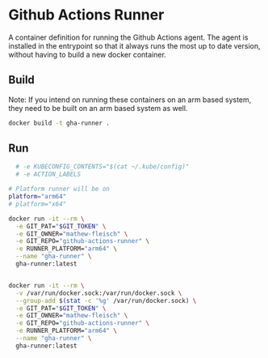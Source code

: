 # Github Actions Runner

A container definition for running the Github Actions agent. The agent is installed in the entrypoint so that it always runs the most up to date version, without having to build a new docker container.

## Build

Note: If you intend on running these containers on an arm based system, they need to be built on an arm based system as well.
```bash
docker build -t gha-runner .
```

## Run

```bash
  # -e KUBECONFIG_CONTENTS="$(cat ~/.kube/config)"
  # -e ACTION_LABELS

# Platform runner will be on
platform="arm64"
# platform="x64"

docker run -it --rm \
  -e GIT_PAT="$GIT_TOKEN" \
  -e GIT_OWNER="mathew-fleisch" \
  -e GIT_REPO="github-actions-runner" \
  -e RUNNER_PLATFORM="arm64" \
  --name "gha-runner" \
  gha-runner:latest


docker run -it --rm \
  -v /var/run/docker.sock:/var/run/docker.sock \
  --group-add $(stat -c '%g' /var/run/docker.sock) \
  -e GIT_PAT="$GIT_TOKEN" \
  -e GIT_OWNER="mathew-fleisch" \
  -e GIT_REPO="github-actions-runner" \
  -e RUNNER_PLATFORM="arm64" \
  --name "gha-runner" \
  gha-runner:latest



```
